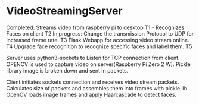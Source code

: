 # VideoStreamingServer
Completed:
 Streams video from raspberry pi to desktop T1 - 
 Recognizes Faces on client T2
In progress:
 Change the transmission Protocol to UDP for increased frame rate. T3
 Flask Webapp for accessing video stream online. T4
 Upgrade face recognition to recognize specific faces and label them. T5
 
 
Server uses python3-sockets to Listen for TCP connection from client.
OPENCV is used to capture video on server(Raspberry Pi Zero 2 W).
Pickle library image is broken down and sent in packets.

Client initiates sockets connection and receives video stream packets.
Calculates size of packets and assembles them into frames with pickle lib.
OpenCV loads image frames and apply Haarcascade to detect faces.
 
